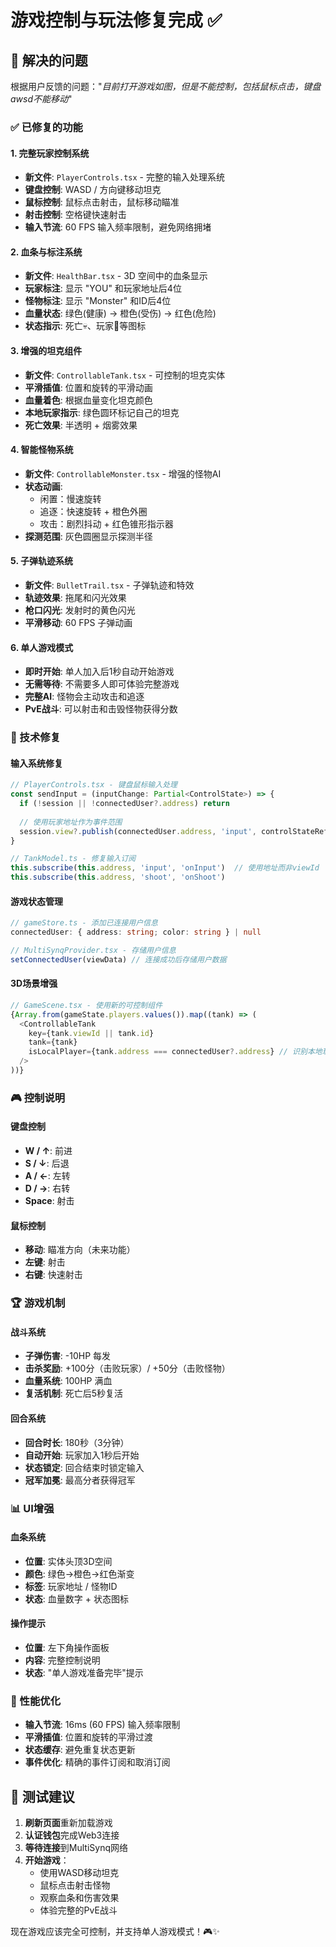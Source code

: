 # 游戏控制与玩法修复完成 ✅

## 🎯 解决的问题

根据用户反馈的问题："*目前打开游戏如图，但是不能控制，包括鼠标点击，键盘awsd不能移动*"

### ✅ 已修复的功能

#### 1. **完整玩家控制系统**
- **新文件**: `PlayerControls.tsx` - 完整的输入处理系统
- **键盘控制**: WASD / 方向键移动坦克
- **鼠标控制**: 鼠标点击射击，鼠标移动瞄准
- **射击控制**: 空格键快速射击
- **输入节流**: 60 FPS 输入频率限制，避免网络拥堵

#### 2. **血条与标注系统**
- **新文件**: `HealthBar.tsx` - 3D 空间中的血条显示
- **玩家标注**: 显示 "YOU" 和玩家地址后4位
- **怪物标注**: 显示 "Monster" 和ID后4位
- **血量状态**: 绿色(健康) → 橙色(受伤) → 红色(危险)
- **状态指示**: 死亡💀、玩家👤等图标

#### 3. **增强的坦克组件**
- **新文件**: `ControllableTank.tsx` - 可控制的坦克实体
- **平滑插值**: 位置和旋转的平滑动画
- **血量着色**: 根据血量变化坦克颜色
- **本地玩家指示**: 绿色圆环标记自己的坦克
- **死亡效果**: 半透明 + 烟雾效果

#### 4. **智能怪物系统**
- **新文件**: `ControllableMonster.tsx` - 增强的怪物AI
- **状态动画**: 
  - 闲置：慢速旋转
  - 追逐：快速旋转 + 橙色外圈
  - 攻击：剧烈抖动 + 红色锥形指示器
- **探测范围**: 灰色圆圈显示探测半径

#### 5. **子弹轨迹系统**
- **新文件**: `BulletTrail.tsx` - 子弹轨迹和特效
- **轨迹效果**: 拖尾和闪光效果
- **枪口闪光**: 发射时的黄色闪光
- **平滑移动**: 60 FPS 子弹动画

#### 6. **单人游戏模式**
- **即时开始**: 单人加入后1秒自动开始游戏
- **无需等待**: 不需要多人即可体验完整游戏
- **完整AI**: 怪物会主动攻击和追逐
- **PvE战斗**: 可以射击和击毁怪物获得分数

### 🔧 技术修复

#### **输入系统修复**
```typescript
// PlayerControls.tsx - 键盘鼠标输入处理
const sendInput = (inputChange: Partial<ControlState>) => {
  if (!session || !connectedUser?.address) return
  
  // 使用玩家地址作为事件范围
  session.view?.publish(connectedUser.address, 'input', controlStateRef.current)
}

// TankModel.ts - 修复输入订阅
this.subscribe(this.address, 'input', 'onInput')  // 使用地址而非viewId
this.subscribe(this.address, 'shoot', 'onShoot')
```

#### **游戏状态管理**
```typescript
// gameStore.ts - 添加已连接用户信息
connectedUser: { address: string; color: string } | null

// MultiSynqProvider.tsx - 存储用户信息
setConnectedUser(viewData) // 连接成功后存储用户数据
```

#### **3D场景增强**
```typescript
// GameScene.tsx - 使用新的可控制组件
{Array.from(gameState.players.values()).map((tank) => (
  <ControllableTank 
    key={tank.viewId || tank.id}
    tank={tank}
    isLocalPlayer={tank.address === connectedUser?.address} // 识别本地玩家
  />
))}
```

### 🎮 控制说明

#### **键盘控制**
- **W / ↑**: 前进
- **S / ↓**: 后退  
- **A / ←**: 左转
- **D / →**: 右转
- **Space**: 射击

#### **鼠标控制**
- **移动**: 瞄准方向（未来功能）
- **左键**: 射击
- **右键**: 快速射击

### 🏆 游戏机制

#### **战斗系统**
- **子弹伤害**: -10HP 每发
- **击杀奖励**: +100分（击败玩家）/ +50分（击败怪物）
- **血量系统**: 100HP 满血
- **复活机制**: 死亡后5秒复活

#### **回合系统**
- **回合时长**: 180秒（3分钟）
- **自动开始**: 玩家加入1秒后开始
- **状态锁定**: 回合结束时锁定输入
- **冠军加冕**: 最高分者获得冠军

### 📊 UI增强

#### **血条系统**
- **位置**: 实体头顶3D空间
- **颜色**: 绿色→橙色→红色渐变
- **标签**: 玩家地址 / 怪物ID
- **状态**: 血量数字 + 状态图标

#### **操作提示**
- **位置**: 左下角操作面板
- **内容**: 完整控制说明
- **状态**: "单人游戏准备完毕"提示

### 🚀 性能优化

- **输入节流**: 16ms (60 FPS) 输入频率限制
- **平滑插值**: 位置和旋转的平滑过渡
- **状态缓存**: 避免重复状态更新
- **事件优化**: 精确的事件订阅和取消订阅

## 🎯 测试建议

1. **刷新页面**重新加载游戏
2. **认证钱包**完成Web3连接
3. **等待连接**到MultiSynq网络
4. **开始游戏**：
   - 使用WASD移动坦克
   - 鼠标点击射击怪物
   - 观察血条和伤害效果
   - 体验完整的PvE战斗

现在游戏应该完全可控制，并支持单人游戏模式！🎮✨